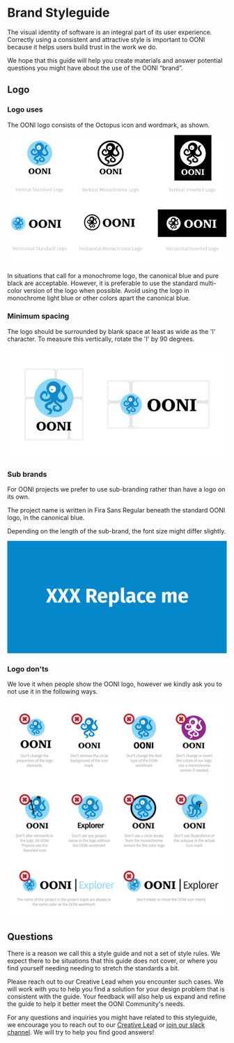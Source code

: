# Brand Styleguide

The visual identity of software is an integral part of its user experience.
Correctly using a consistent and attractive style is important to OONI
because it helps users build trust in the work we do.

We hope that this guide will help you create materials and answer
potential questions you might have about the use of the OONI “brand”.

## Logo


### Logo uses

The OONI logo consists of the Octopus icon and wordmark, as shown.

![OONI Logo uses](/static/images/ooni-logo-uses.svg)

In situations that call for a monochrome logo, the canonical blue and pure
black are acceptable. However, it is preferable to use the standard multi-color
version of the logo when possible. Avoid using the logo in monochrome light
blue or other colors apart the canonical blue.

### Minimum spacing

The logo should be surrounded by blank space at least as wide as the 'I'
character. To measure this vertically, rotate the 'I' by 90 degrees.

![OONI Logo spacing](/static/images/minimum-spacing.svg)

### Sub brands

For OONI projects we prefer to use sub-branding rather than have a logo on its
own.

The project name is written in Fira Sans Regular beneath the standard OONI
logo, in the canonical blue.

Depending on the length of the sub-brand, the font size might differ slightly.

![OONI Sub-brands](/static/images/XXX.svg)


### Logo don'ts

We love it when people show the OONI logo, however we kindly ask you to not use
it in the following ways.

![OONI Logo don'ts](/static/images/donts.svg)

## Questions

There is a reason we call this a style guide and not a set of style rules. We
expect there to be situations that this guide does not cover, or where you find
yourself needing needing to stretch the standards a bit.

Please reach out to our Creative Lead when you encounter such cases. We
will work with you to help you find a solution for your design problem that
is consistent with the guide. Your feedback will also help us expand and
refine the guide to help it better meet the OONI Community's needs.

For any questions and inquiries you might have related to this styleguide,
we encourage you to reach out to our [Creative
Lead](mailto:contact@openobservatory.org) or [join our slack
channel](https://slack.openobservatory.org).
We will try to help you find good answers!
